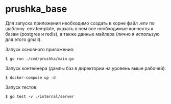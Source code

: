 # prushka_base

Для запуска приложения необходимо создать в корне файл .env по шаблону .env.template, 
указать в нем все необходимые коннекты к базам (postgres и redis), а также
данные майлера (лично я использую для этого gmail).

Запуск основного приложения:
```
$ go run ./cmd/prushka/main.go
```

Запуск контейнера (дампы баз в директории на уровень выше рабочей):
```
$ docker-compose up -d
```

Запуск тестов: 
```
$ go test -v ./internal/server
```